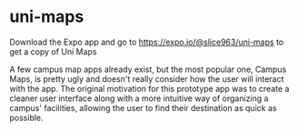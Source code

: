 # uni-maps

Download the Expo app and go to https://expo.io/@slice963/uni-maps to get a copy of Uni Maps

A few campus map apps already exist, but the most popular one, Campus Maps, is pretty ugly and doesn't really consider how the user will interact with the app. The original motivation for this prototype app was to create a cleaner user interface along with a more intuitive way of organizing a campus' facilities, allowing the user to find their destination as quick as possible. 
